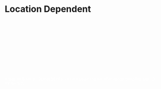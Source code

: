 <br><br><br><br><br>


#  Location Dependent


<div style="font-size: 12px; color: white; margin-top: 200px;">
Image by Source: [Guma89](http://en.wikipedia.org/wiki/File:Jenga_distorted.jpg) (CC BY-SA 3.0)
</div>
